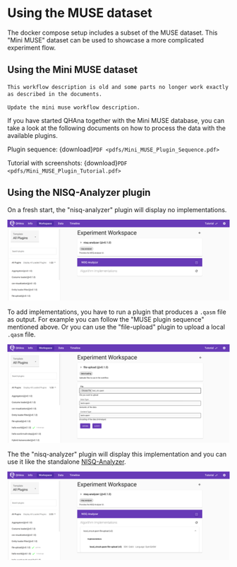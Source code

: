 # Using the MUSE dataset

The docker compose setup includes a subset of the MUSE dataset.
This "Mini MUSE" dataset can be used to showcase a more complicated experiment flow.

## Using the Mini MUSE dataset

```{warning}
This workflow description is old and some parts no longer work exactly as described in the documents.
```

```{todo}
Update the mini muse workflow description.
```

If you have started QHAna together with the Mini MUSE database, you can take a look at the following documents on how to process the data with the available plugins.

Plugin sequence: {download}`PDF <pdfs/Mini_MUSE_Plugin_Sequence.pdf>`

Tutorial with screenshots: {download}`PDF <pdfs/Mini_MUSE_Plugin_Tutorial.pdf>`

## Using the NISQ-Analyzer plugin

On a fresh start, the "nisq-analyzer" plugin will display no implementations.

![NISQ_Analyzer plugin with no implementations.](images/nisq-analyzer-empty.png)

To add implementations, you have to run a plugin that produces a `.qasm` file as output.
For example you can follow the "MUSE plugin sequence" mentioned above.
Or you can use the "file-upload" plugin to upload a local `.qasm` file.

![File Upload plugin.](images/nisq-analyzer-upload-file.png)

The the "nisq-analyzer" plugin will display this implementation and you can use it like the standalone [NISQ-Analyzer](https://github.com/UST-QuAntiL/nisq-analyzer).

![NISQ-Analyzer plugin with one implementation.](images/nisq-analyzer-one-implementation.png)
